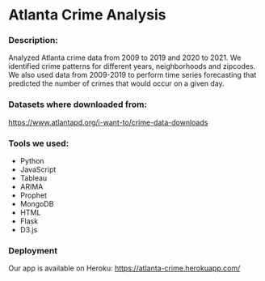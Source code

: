 # Atlanta Crime Analysis

### Description:
Analyzed Atlanta crime data from 2009 to 2019 and 2020 to 2021. We identified crime patterns for different years, neighborhoods and zipcodes. We also used data from 2009-2019 to perform time series forecasting that predicted the number of crimes that would occur on a given day.

### Datasets where downloaded from:
https://www.atlantapd.org/i-want-to/crime-data-downloads

### Tools we used:
- Python
- JavaScript
- Tableau
- ARIMA
- Prophet
- MongoDB
- HTML
- Flask
- D3.js

### Deployment
Our app is available on Heroku:
https://atlanta-crime.herokuapp.com/
